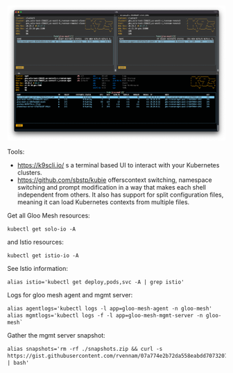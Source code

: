 ![k9s-three-cluster](https://github.com/solo-io/solo-cop/blob/main/tools/cli-productivity/k9s-gloo-mesh.png?raw=true)

Tools:
- https://k9scli.io/ s a terminal based UI to interact with your Kubernetes clusters. 
- https://github.com/sbstp/kubie offerscontext switching, namespace switching and prompt modification in a way that makes each shell independent from others. It also has support for split configuration files, meaning it can load Kubernetes contexts from multiple files. 

Get all Gloo Mesh resources:
```
kubectl get solo-io -A
```
and Istio resources:
```
kubectl get istio-io -A
```

See Istio information:
```
alias istio='kubectl get deploy,pods,svc -A | grep istio'
```

Logs for gloo mesh agent and mgmt server:
```
alias agentlogs='kubectl logs -l app=gloo-mesh-agent -n gloo-mesh'
alias mgmtlogs='kubectl logs -f -l app=gloo-mesh-mgmt-server -n gloo-mesh`
```

Gather the mgmt server snapshot:
```
alias snapshots='rm -rf ./snapshots.zip && curl -s https://gist.githubusercontent.com/rvennam/07a774e2b72da558eabdd70732073373/raw/bb17764db93745f2eb01c681dcb7ff3f3d2760cd/snapshots.sh | bash'
```
